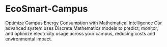 # EcoSmart-Campus
Optimize Campus Energy Consumption with Mathematical Intelligence Our advanced system uses Discrete Mathematics models to predict, monitor, and optimize electricity usage across your campus, reducing costs and environmental impact.
